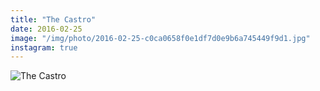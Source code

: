 ```yaml
---
title: "The Castro"
date: 2016-02-25
image: "/img/photo/2016-02-25-c0ca0658f0e1df7d0e9b6a745449f9d1.jpg"
instagram: true
---
```


![The Castro](/img/photo/2016-02-25-c0ca0658f0e1df7d0e9b6a745449f9d1.jpg)
